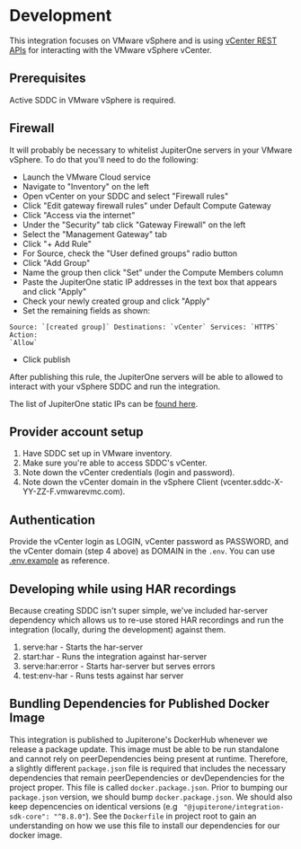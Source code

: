 # Development

This integration focuses on VMware vSphere and is using
[vCenter REST APIs](https://developer.vmware.com/apis/vsphere-automation/latest/vcenter/)
for interacting with the VMware vSphere vCenter.

## Prerequisites

Active SDDC in VMware vSphere is required.

## Firewall

It will probably be necessary to whitelist JupiterOne servers in your VMware
vSphere. To do that you'll need to do the following:

- Launch the VMware Cloud service
- Navigate to "Inventory" on the left
- Open vCenter on your SDDC and select "Firewall rules"
- Click "Edit gateway firewall rules" under Default Compute Gateway
- Click "Access via the internet"
- Under the "Security" tab click "Gateway Firewall" on the left
- Select the "Management Gateway" tab
- Click "+ Add Rule"
- For Source, check the "User defined groups" radio button
- Click "Add Group"
- Name the group then click "Set" under the Compute Members column
- Paste the JupiterOne static IP addresses in the text box that appears and
  click "Apply"
- Check your newly created group and click "Apply"
- Set the remaining fields as shown:

```
Source: `[created group]` Destinations: `vCenter` Services: `HTTPS` Action:
`Allow`
```

- Click publish

After publishing this rule, the JupiterOne servers will be able to allowed to
interact with your vSphere SDDC and run the integration.

The list of JupiterOne static IPs can be
[found here](https://jupiterone.atlassian.net/wiki/spaces/INT/pages/37618044/Public+IPs+for+Integrations+outbound+traffic+enabling+on-premise+support).

## Provider account setup

1. Have SDDC set up in VMware inventory.
2. Make sure you're able to access SDDC's vCenter.
3. Note down the vCenter credentials (login and password).
4. Note down the vCenter domain in the vSphere Client
   (vcenter.sddc-X-YY-ZZ-F.vmwarevmc.com).

## Authentication

Provide the vCenter login as LOGIN, vCenter password as PASSWORD, and the
vCenter domain (step 4 above) as DOMAIN in the `.env`. You can use
[.env.example](../.env.example) as reference.

## Developing while using HAR recordings

Because creating SDDC isn't super simple, we've included har-server dependency
which allows us to re-use stored HAR recordings and run the integration
(locally, during the development) against them.

1. serve:har - Starts the har-server
2. start:har - Runs the integration against har-server
3. serve:har:error - Starts har-server but serves errors
4. test:env-har - Runs tests against har server

## Bundling Dependencies for Published Docker Image

This integration is published to Jupiterone's DockerHub whenever we release a
package update. This image must be able to be run standalone and cannot rely on
peerDependencies being present at runtime. Therefore, a slightly different
`package.json` file is required that includes the necessary dependencies that
remain peerDependencies or devDependencies for the project proper. This file is
called `docker.package.json`. Prior to bumping our `package.json` version, we
should bump `docker.package.json`. We should also keep depencencies on identical
versions (e.g ` "@jupiterone/integration-sdk-core": "^8.8.0"`). See the
`Dockerfile` in project root to gain an understanding on how we use this file to
install our dependencies for our docker image.
